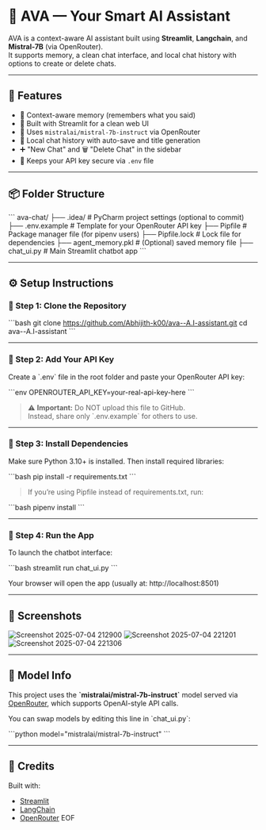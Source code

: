 # 💬 AVA — Your Smart AI Assistant

AVA is a context-aware AI assistant built using **Streamlit**, **Langchain**, and **Mistral-7B** (via OpenRouter).  
It supports memory, a clean chat interface, and local chat history with options to create or delete chats.

---

## 🚀 Features

- 🧠 Context-aware memory (remembers what you said)
- 🧼 Built with Streamlit for a clean web UI
- 💬 Uses `mistralai/mistral-7b-instruct` via OpenRouter
- 💾 Local chat history with auto-save and title generation
- ➕ "New Chat" and 🗑️ "Delete Chat" in the sidebar
- 🔐 Keeps your API key secure via `.env` file

---

## 📦 Folder Structure

\`\`\`
ava-chat/
├── .idea/                # PyCharm project settings (optional to commit)
├── .env.example          # Template for your OpenRouter API key
├── Pipfile               # Package manager file (for pipenv users)
├── Pipfile.lock          # Lock file for dependencies
├── agent_memory.pkl      # (Optional) saved memory file
├── chat_ui.py            # Main Streamlit chatbot app
\`\`\`

---

## ⚙️ Setup Instructions

### 🔹 Step 1: Clone the Repository

\`\`\`bash
git clone https://github.com/Abhijith-k00/ava--A.I-assistant.git
cd ava--A.I-assistant
\`\`\`

---

### 🔹 Step 2: Add Your API Key

Create a \`.env\` file in the root folder and paste your OpenRouter API key:

\`\`\`env
OPENROUTER_API_KEY=your-real-api-key-here
\`\`\`

> ⚠️ **Important:** Do NOT upload this file to GitHub.  
> Instead, share only \`.env.example\` for others to use.

---

### 🔹 Step 3: Install Dependencies

Make sure Python 3.10+ is installed. Then install required libraries:

\`\`\`bash
pip install -r requirements.txt
\`\`\`

> If you’re using Pipfile instead of requirements.txt, run:

\`\`\`bash
pipenv install
\`\`\`

---

### 🔹 Step 4: Run the App

To launch the chatbot interface:

\`\`\`bash
streamlit run chat_ui.py
\`\`\`

Your browser will open the app (usually at: http://localhost:8501)

---

## 📸 Screenshots

![Screenshot 2025-07-04 212900](https://github.com/user-attachments/assets/06664bf3-f8c0-408a-85e3-d6edef70ad99)
![Screenshot 2025-07-04 221201](https://github.com/user-attachments/assets/32793d8d-bd17-47f8-b6ca-0d758bc6025b)
![Screenshot 2025-07-04 221306](https://github.com/user-attachments/assets/eade9e62-b4fc-4e3b-bc67-b38cd69b9d80)

---

## 🧠 Model Info

This project uses the **\`mistralai/mistral-7b-instruct\`** model served via [OpenRouter](https://openrouter.ai), which supports OpenAI-style API calls.

You can swap models by editing this line in \`chat_ui.py\`:

\`\`\`python
model="mistralai/mistral-7b-instruct"
\`\`\`

---

## 🙌 Credits

Built with:

- [Streamlit](https://streamlit.io/)
- [LangChain](https://www.langchain.com/)
- [OpenRouter](https://openrouter.ai)
EOF
